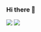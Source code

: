 ### Hi there 👋

![](https://github-readme-stats.vercel.app/api?username=tubuanha&show_icons=true&count_private=true)
![](https://github-readme-stats.vercel.app/api/top-langs/?username=tubuanha)
